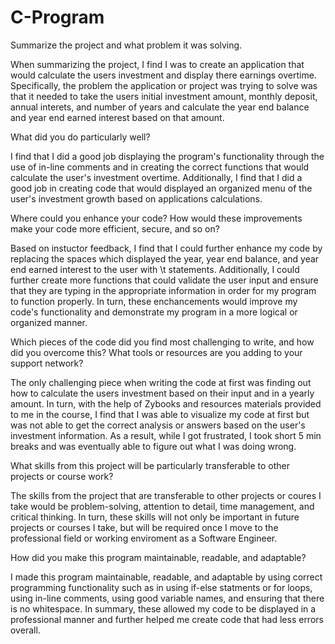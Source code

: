 # C-Program

Summarize the project and what problem it was solving.

When summarizing the project, I find I was to create an application that would calculate the users investment and display there earnings overtime. Specifically, the problem the application or project was trying to solve was that it needed to take the users initial investment amount, monthly deposit, annual interets, and number of years and calculate the year end balance and year end earned interest based on that amount. 

What did you do particularly well?

I find that I did a good job displaying the program's functionality through the use of in-line comments and in creating the correct functions that would calculate the user's investment overtime. Additionally, I find that I did a good job in creating code that would displayed an organized menu of the user's investment growth based on applications calculations.  

Where could you enhance your code? How would these improvements make your code more efficient, secure, and so on?

Based on instuctor feedback, I find that I could further enhance my code by replacing the spaces which displayed the year, year end balance, and year end earned interest to the user with \t statements. Additionally, I could further create more functions that could validate the user input and ensure that they are typing in the appropriate information in order for my program to function properly. In turn, these enchancements would improve my code's functionality and demonstrate my program in a more logical or organized manner.

Which pieces of the code did you find most challenging to write, and how did you overcome this? What tools or resources are you adding to your support network?

The only challenging piece when writing the code at first was finding out how to calculate the users investment based on their input and in a yearly amount. In turn, with the help of Zybooks and resources materials provided to me in the course, I find that I was able to visualize my code at first but was not able to get the correct analysis or answers based on the user's investment information. As a result, while I got frustrated, I took short 5 min breaks and was eventually able to figure out what I was doing wrong.

What skills from this project will be particularly transferable to other projects or course work?

The skills from the project that are transferable to other projects or coures I take would be problem-solving, attention to detail, time management, and critical thinking. In turn, these skills will not only be important in future projects or courses I take, but will be required once I move to the professional field or working enviroment as a Software Engineer.

How did you make this program maintainable, readable, and adaptable?

I made this program maintainable, readable, and adaptable by using correct programming functionality such as in using if-else statments or for loops, using in-line comments, using good variable names, and ensuring that there is no whitespace. In summary, these allowed my code to be displayed in a professional manner and further helped me create code that had less errors overall.
